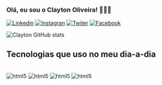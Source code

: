 
### Olá, eu sou o Clayton Oliveira! 👨🏾‍💻


[![Linkedin](https://img.shields.io/badge/LinkedIn-0077B5?style=for-the-badge&logo=linkedin&logoColor=white)](https://www.linkedin.com/in/clayton-oliveira-a8066921a/)
[![Instagran](https://img.shields.io/badge/Instagram-E4405F?style=for-the-badge&logo=instagram&logoColor=white)](https://www.instagram.com/clayton_oliveira___/)
[![Twiter](https://img.shields.io/badge/Twitter-1DA1F2?style=for-the-badge&logo=twitter&logoColor=white)](https://x.com/Clayton97956072)
[![Facebook](https://img.shields.io/badge/Facebook-1877F2?style=for-the-badge&logo=facebook&logoColor=white)]()


![Clayton GitHub stats](https://github-readme-stats.vercel.app/api?username=Clayton-tech&show_icons=true&theme=dracula)

## Tecnologias que uso no meu dia-a-dia

<div style="display: inline_block"><br>
  <img align="center" alt="html5" src="https://img.shields.io/badge/HTML5-E34F26?style=for-the-badge&logo=html5&logoColor=white" />
  <img align="center" alt="html5" src="https://img.shields.io/badge/CSS3-1572B6?style=for-the-badge&logo=css3&logoColor=white" />
  <img align="center" alt="html5" src="https://img.shields.io/badge/JavaScript-323330?style=for-the-badge&logo=javascript&logoColor=F7DF1E" />
  <img align="center" alt="html5" src="https://img.shields.io/badge/Node.js-43853D?style=for-the-badge&logo=node.js&logoColor=white" />
</div>  
